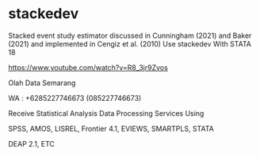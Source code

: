 # stackedev
Stacked event study estimator discussed in Cunningham (2021) and Baker (2021) and implemented in Cengiz et al. (2010) Use stackedev With STATA 18

https://www.youtube.com/watch?v=R8_3jr9Zvos

Olah Data Semarang

WA : +6285227746673 (085227746673)

Receive Statistical Analysis Data Processing Services Using

SPSS, AMOS, LISREL, Frontier 4.1, EVIEWS, SMARTPLS, STATA

DEAP 2.1, ETC
